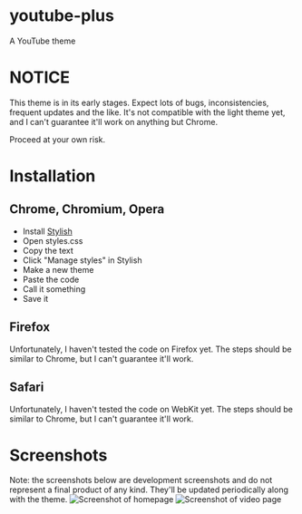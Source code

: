# youtube-plus
A YouTube theme

# NOTICE
This theme is in its early stages. Expect lots of bugs, inconsistencies, frequent updates and the like. It's not compatible with the light theme yet, and I can't guarantee it'll work on anything but Chrome.

Proceed at your own risk.

# Installation
## Chrome, Chromium, Opera
- Install [Stylish](https://chrome.google.com/webstore/detail/stylish-custom-themes-for/fjnbnpbmkenffdnngjfgmeleoegfcffe)
- Open styles.css 
- Copy the text
- Click "Manage styles" in Stylish
- Make a new theme
- Paste the code
- Call it something
- Save it

## Firefox
Unfortunately, I haven't tested the code on Firefox yet. The steps should be similar to Chrome, but I can't guarantee it'll work.

## Safari
Unfortunately, I haven't tested the code on WebKit yet. The steps should be similar to Chrome, but I can't guarantee it'll work.

# Screenshots
Note: the screenshots below are development screenshots and do not represent a final product of any kind. They'll be updated periodically along with the theme.
![Screenshot of homepage](https://cdn.discordapp.com/attachments/424515079275282432/451369381600034828/unknown.png)
![Screenshot of video page](https://cdn.discordapp.com/attachments/372469909180907531/451488651587878922/unknown.png)